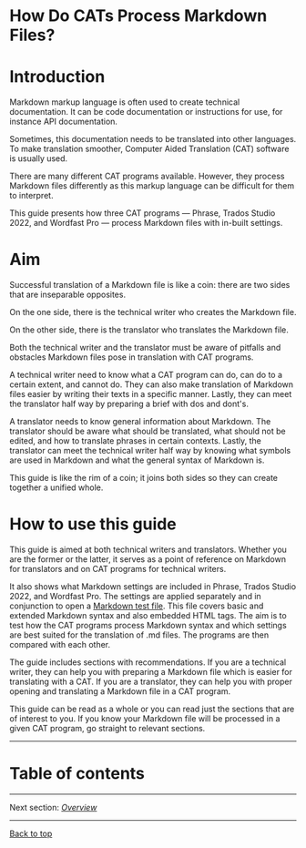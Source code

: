 How Do CATs Process Markdown Files?
===

# Introduction

Markdown markup language is often used to create technical documentation. It can be code documentation or instructions for use, for instance API documentation.

Sometimes, this documentation needs to be translated into other languages. To make translation smoother, Computer Aided Translation (CAT) software is usually used.

There are many different CAT programs available. However, they process Markdown files differently as this markup language can be difficult for them to interpret.

This guide presents how three CAT programs — Phrase, Trados Studio 2022, and Wordfast Pro — process Markdown files with in-built settings.

# Aim

Successful translation of a Markdown file is like a coin: there are two sides that are inseparable opposites.

On the one side, there is the technical writer who creates the Markdown file.

On the other side, there is the translator who translates the Markdown file.

Both the technical writer and the translator must be aware of pitfalls and obstacles Markdown files pose in translation with CAT programs.

A technical writer need to know what a CAT program can do, can do to a certain extent, and cannot do. They can also make translation of Markdown files easier by writing their texts in a specific manner. Lastly, they can meet the translator half way by preparing a brief with dos and dont's.

A translator needs to know general information about Markdown. The translator should be aware what should be translated, what should not be edited, and how to translate phrases in certain contexts. Lastly, the translator can meet the technical writer half way by knowing what symbols are used in Markdown and what the general syntax of Markdown is.

This guide is like the rim of a coin; it joins both sides so they can create together a unified whole.

# How to use this guide

This guide is aimed at both technical writers and translators. Whether you are the former or the latter, it serves as a point of reference on Markdown for translators and on CAT programs for technical writers.

It also shows what Markdown settings are included in Phrase, Trados Studio 2022, and Wordfast Pro. The settings are applied separately and in conjunction to open a [Markdown test file](ref-test-file.md). This file covers basic and extended Markdown syntax and also embedded HTML tags. The aim is to test how the CAT programs process Markdown syntax and which settings are best suited for the translation of .md files. The programs are then compared with each other.

The guide includes sections with recommendations. If you are a technical writer, they can help you with preparing a Markdown file which is easier for translating with a CAT. If you are a translator, they can help you with proper opening and translating a Markdown file in a CAT program.

This guide can be read as a whole or you can read just the sections that are of interest to you. If you know your Markdown file will be processed in a given CAT program, go straight to relevant sections.

---
# Table of contents

---

Next section: *[Overview](ref-overview.md)*

---

[Back to top](#introduction)